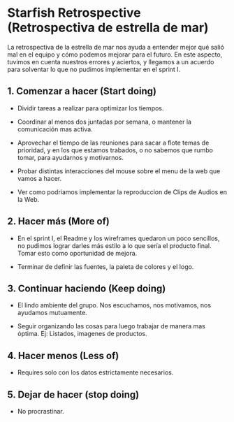 # Starfish Retrospective (Retrospectiva de estrella de mar)

La retrospectiva de la estrella de mar nos ayuda a entender mejor qué salió mal en el equipo y cómo podemos mejorar para el futuro. En este aspecto, tuvimos en cuenta nuestros errores y aciertos, y llegamos a un acuerdo para solventar lo que no pudimos implementar en el sprint I.

## 1. Comenzar a hacer (Start doing)

* Dividir tareas a realizar para optimizar los tiempos.

* Coordinar al menos dos juntadas por semana, o mantener la comunicación mas activa.

* Aprovechar el tiempo de las reuniones para sacar a flote temas de prioridad, y en los que estamos trabados, o no sabemos que rumbo tomar, para ayudarnos y motivarnos.

* Probar distintas interacciones del mouse sobre el menu de la web que vamos a hacer.

* Ver como podriamos implementar la reproduccion de Clips de Audios en la Web.

## 2. Hacer más (More of)

* En el sprint I, el Readme y los wireframes quedaron un poco sencillos, no pudimos lograr darles más estilo a lo que sería el producto final. Tomar esto como oportunidad de mejora.

* Terminar de definir las fuentes, la paleta de colores y el logo.

## 3. Continuar haciendo (Keep doing)

* El lindo ambiente del grupo. Nos escuchamos, nos motivamos, nos ayudamos mutuamente.

* Seguir organizando las cosas para luego trabajar de manera mas óptima. Ej: Listados, imagenes de productos.

## 4. Hacer menos (Less of)

* Requires solo con los datos estrictamente necesarios.

## 5. Dejar de hacer (stop doing)

* No procrastinar.
